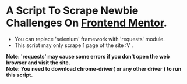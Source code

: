 # A Script To Scrape Newbie Challenges On [Frontend Mentor](https://frontendmentor.io/challenges).

- You can replace 'selenium' framework with 'requests' module.
- This script may only scrape 1 page of the site :V .

**Note: 'requests' may cause some errors if you don't open the web browser and visit the site.**<br>
**Note: You need to download chrome-driver( or any other driver ) to run this script.**
